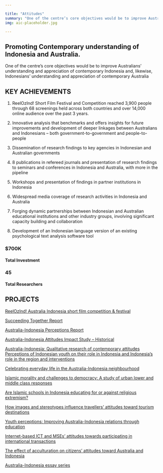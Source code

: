 ```yaml
---

title: "Attitudes"
summary: "One of the centre’s core objectives would be to improve Australians’ understanding and appreciation of contemporary Indonesia and, likewise, Indonesians’ understanding and appreciation of contemporary Australia"
img: aic-placeholder.jpg

---
```


<div id="top-target"></div>

## Promoting Contemporary understanding of Indonesia and Australia.

One of the centre’s core objectives would be to improve Australians’ understanding and appreciation of contemporary Indonesia and, likewise, Indonesians’ understanding and appreciation of contemporary Australia 

## KEY ACHIEVEMENTS 
1. ReelOzInd! Short Film Festival and Competition reached 3,900 people through 68 screenings held across both countries and over 14,000 online audience over the past 3 years. 

1. Innovative analysis that benchmarks and offers insights for future improvements and development of deeper linkages between Australians and Indonesians – both government-to-government and people-to-people 
1. Dissemination of research findings to key agencies in Indonesian and Australian governments 
1. 8 publications in refereed journals and presentation of research findings to seminars and conferences in Indonesia and Australia, with more in the pipeline 
1. Workshops and presentation of findings in partner institutions in Indonesia 
1. Widespread media coverage of research activities in Indonesia and Australia 
1. Forging dynamic partnerships between Indonesian and Australian educational institutions and other industry groups, involving significant capacity building and collaboration 
1. Development of an Indonesian language version of an existing psychological text analysis software tool 

### $700K
#### Total Investment

### 45
#### Total Researchers

<div id="bot-target"></div>

## PROJECTS

[ReelOzInd! Australia Indonesia short film competition & festival](#)

[Succeeding Together Report](#)

[Australia-Indonesia Perceptions Report](#)

[Australia-Indonesia Attitudes Impact Study – Historical](#)

[Australia-Indonesia: Qualitative research of contemporary attitudes Perceptions of Indonesian youth on their role in Indonesia and Indonesia’s role in the region and interventions](#)

[Celebrating everyday life in the Australia-Indonesia neighbourhood](#)

[Islamic morality and challenges to democracy: A study of urban lower and middle class responses](#)

[Are Islamic schools in Indonesia educating for or against religious extremism?](#)

[How images and stereotypes influence travellers’ attitudes toward tourism destinations](#)

[Youth perceptions: Improving Australia-Indonesia relations through education](#)

[Internet-based ICT and MSEs’ attitudes towards participating in international transactions](#)

[The effect of acculturation on citizens’ attitudes toward Australia and Indonesia](#)

[Australia-Indonesia essay series](#)
